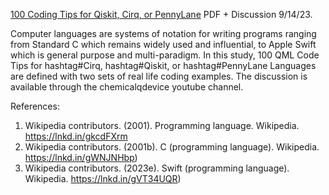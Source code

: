[100 Coding Tips for Qiskit, Cirq, or PennyLane](https://www.chemicalqdevice.com/100-coding-tips-for-qiskit-cirq-or-pennylane-a-special-event) PDF + Discussion 9/14/23.

Computer languages are systems of notation for writing programs ranging from Standard C which remains widely used and influential, to Apple Swift which is general purpose and multi-paradigm. In this study, 100 QML Code Tips for hashtag#Cirq, hashtag#Qiskit, or hashtag#PennyLane Languages are defined with two sets of real life coding examples. The discussion is available through the chemicalqdevice youtube channel. 

References:
1) Wikipedia contributors. (2001). Programming language. Wikipedia. https://lnkd.in/gkcdFXrm
2) Wikipedia contributors. (2001b). C (programming language). Wikipedia. https://lnkd.in/gWNJNHbp)
3) Wikipedia contributors. (2023e). Swift (programming language). Wikipedia. https://lnkd.in/gVT34UQR)
